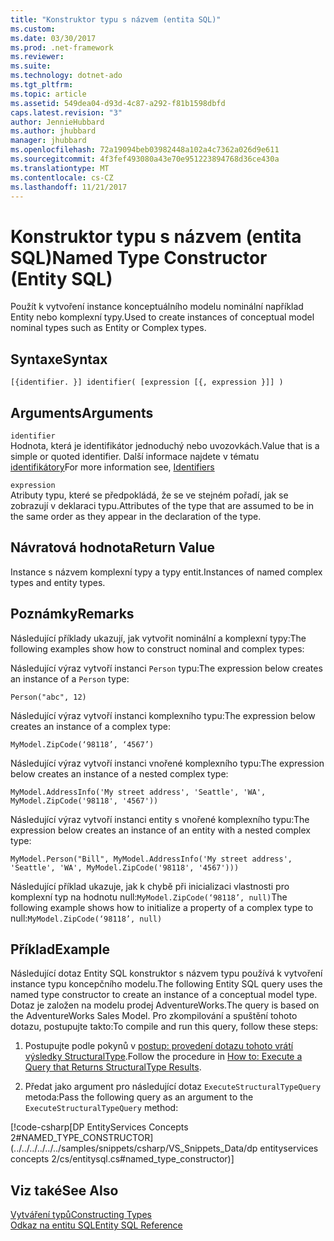 ```yaml
---
title: "Konstruktor typu s názvem (entita SQL)"
ms.custom: 
ms.date: 03/30/2017
ms.prod: .net-framework
ms.reviewer: 
ms.suite: 
ms.technology: dotnet-ado
ms.tgt_pltfrm: 
ms.topic: article
ms.assetid: 549dea04-d93d-4c87-a292-f81b1598dbfd
caps.latest.revision: "3"
author: JennieHubbard
ms.author: jhubbard
manager: jhubbard
ms.openlocfilehash: 72a19094beb03982448a102a4c7362a026d9e611
ms.sourcegitcommit: 4f3fef493080a43e70e951223894768d36ce430a
ms.translationtype: MT
ms.contentlocale: cs-CZ
ms.lasthandoff: 11/21/2017
---
```

# <a name="named-type-constructor-entity-sql"></a><span data-ttu-id="4ccb2-102">Konstruktor typu s názvem (entita SQL)</span><span class="sxs-lookup"><span data-stu-id="4ccb2-102">Named Type Constructor (Entity SQL)</span></span>
<span data-ttu-id="4ccb2-103">Použít k vytvoření instance konceptuálního modelu nominální například Entity nebo komplexní typy.</span><span class="sxs-lookup"><span data-stu-id="4ccb2-103">Used to create instances of conceptual model nominal types such as Entity or Complex types.</span></span>  
  
## <a name="syntax"></a><span data-ttu-id="4ccb2-104">Syntaxe</span><span class="sxs-lookup"><span data-stu-id="4ccb2-104">Syntax</span></span>  
  
```  
[{identifier. }] identifier( [expression [{, expression }]] )  
```  
  
## <a name="arguments"></a><span data-ttu-id="4ccb2-105">Arguments</span><span class="sxs-lookup"><span data-stu-id="4ccb2-105">Arguments</span></span>  
 `identifier`  
 <span data-ttu-id="4ccb2-106">Hodnota, která je identifikátor jednoduchý nebo uvozovkách.</span><span class="sxs-lookup"><span data-stu-id="4ccb2-106">Value that is a simple or quoted identifier.</span></span> <span data-ttu-id="4ccb2-107">Další informace najdete v tématu [identifikátory](../../../../../../docs/framework/data/adonet/ef/language-reference/identifiers-entity-sql.md)</span><span class="sxs-lookup"><span data-stu-id="4ccb2-107">For more information see, [Identifiers](../../../../../../docs/framework/data/adonet/ef/language-reference/identifiers-entity-sql.md)</span></span>  
  
 `expression`  
 <span data-ttu-id="4ccb2-108">Atributy typu, které se předpokládá, že se ve stejném pořadí, jak se zobrazují v deklaraci typu.</span><span class="sxs-lookup"><span data-stu-id="4ccb2-108">Attributes of the type that are assumed to be in the same order as they appear in the declaration of the type.</span></span>  
  
## <a name="return-value"></a><span data-ttu-id="4ccb2-109">Návratová hodnota</span><span class="sxs-lookup"><span data-stu-id="4ccb2-109">Return Value</span></span>  
 <span data-ttu-id="4ccb2-110">Instance s názvem komplexní typy a typy entit.</span><span class="sxs-lookup"><span data-stu-id="4ccb2-110">Instances of named complex types and entity types.</span></span>  
  
## <a name="remarks"></a><span data-ttu-id="4ccb2-111">Poznámky</span><span class="sxs-lookup"><span data-stu-id="4ccb2-111">Remarks</span></span>  
 <span data-ttu-id="4ccb2-112">Následující příklady ukazují, jak vytvořit nominální a komplexní typy:</span><span class="sxs-lookup"><span data-stu-id="4ccb2-112">The following examples show how to construct nominal and complex types:</span></span>  
  
 <span data-ttu-id="4ccb2-113">Následující výraz vytvoří instanci `Person` typu:</span><span class="sxs-lookup"><span data-stu-id="4ccb2-113">The expression below creates an instance of a `Person` type:</span></span>  
  
 `Person("abc", 12)`  
  
 <span data-ttu-id="4ccb2-114">Následující výraz vytvoří instanci komplexního typu:</span><span class="sxs-lookup"><span data-stu-id="4ccb2-114">The expression below creates an instance of a complex type:</span></span>  
  
 `MyModel.ZipCode(‘98118’, ‘4567’)`  
  
 <span data-ttu-id="4ccb2-115">Následující výraz vytvoří instanci vnořené komplexního typu:</span><span class="sxs-lookup"><span data-stu-id="4ccb2-115">The expression below creates an instance of a nested complex type:</span></span>  
  
 `MyModel.AddressInfo('My street address', 'Seattle', 'WA', MyModel.ZipCode('98118', '4567'))`  
  
 <span data-ttu-id="4ccb2-116">Následující výraz vytvoří instanci entity s vnořené komplexního typu:</span><span class="sxs-lookup"><span data-stu-id="4ccb2-116">The expression below creates an instance of an entity with a nested complex type:</span></span>  
  
 `MyModel.Person("Bill", MyModel.AddressInfo('My street address', 'Seattle', 'WA', MyModel.ZipCode('98118', '4567')))`  
  
 <span data-ttu-id="4ccb2-117">Následující příklad ukazuje, jak k chybě při inicializaci vlastnosti pro komplexní typ na hodnotu null:`MyModel.ZipCode(‘98118’, null)`</span><span class="sxs-lookup"><span data-stu-id="4ccb2-117">The following example shows how to initialize a property of a complex type to null:`MyModel.ZipCode(‘98118’, null)`</span></span>  
  
## <a name="example"></a><span data-ttu-id="4ccb2-118">Příklad</span><span class="sxs-lookup"><span data-stu-id="4ccb2-118">Example</span></span>  
 <span data-ttu-id="4ccb2-119">Následující dotaz Entity SQL konstruktor s názvem typu používá k vytvoření instance typu koncepčního modelu.</span><span class="sxs-lookup"><span data-stu-id="4ccb2-119">The following Entity SQL query uses the named type constructor to create an instance of a conceptual model type.</span></span> <span data-ttu-id="4ccb2-120">Dotaz je založen na modelu prodej AdventureWorks.</span><span class="sxs-lookup"><span data-stu-id="4ccb2-120">The query is based on the AdventureWorks Sales Model.</span></span> <span data-ttu-id="4ccb2-121">Pro zkompilování a spuštění tohoto dotazu, postupujte takto:</span><span class="sxs-lookup"><span data-stu-id="4ccb2-121">To compile and run this query, follow these steps:</span></span>  
  
1.  <span data-ttu-id="4ccb2-122">Postupujte podle pokynů v [postup: provedení dotazu tohoto vrátí výsledky StructuralType](../../../../../../docs/framework/data/adonet/ef/how-to-execute-a-query-that-returns-structuraltype-results.md).</span><span class="sxs-lookup"><span data-stu-id="4ccb2-122">Follow the procedure in [How to: Execute a Query that Returns StructuralType Results](../../../../../../docs/framework/data/adonet/ef/how-to-execute-a-query-that-returns-structuraltype-results.md).</span></span>  
  
2.  <span data-ttu-id="4ccb2-123">Předat jako argument pro následující dotaz `ExecuteStructuralTypeQuery` metoda:</span><span class="sxs-lookup"><span data-stu-id="4ccb2-123">Pass the following query as an argument to the `ExecuteStructuralTypeQuery` method:</span></span>  
  
 [!code-csharp[DP EntityServices Concepts 2#NAMED_TYPE_CONSTRUCTOR](../../../../../../samples/snippets/csharp/VS_Snippets_Data/dp entityservices concepts 2/cs/entitysql.cs#named_type_constructor)]  
  
## <a name="see-also"></a><span data-ttu-id="4ccb2-124">Viz také</span><span class="sxs-lookup"><span data-stu-id="4ccb2-124">See Also</span></span>  
 [<span data-ttu-id="4ccb2-125">Vytváření typů</span><span class="sxs-lookup"><span data-stu-id="4ccb2-125">Constructing Types</span></span>](../../../../../../docs/framework/data/adonet/ef/language-reference/constructing-types-entity-sql.md)  
 [<span data-ttu-id="4ccb2-126">Odkaz na entitu SQL</span><span class="sxs-lookup"><span data-stu-id="4ccb2-126">Entity SQL Reference</span></span>](../../../../../../docs/framework/data/adonet/ef/language-reference/entity-sql-reference.md)
